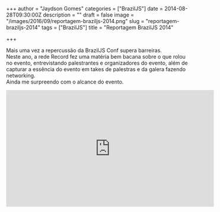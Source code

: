 +++
author = "Jaydson Gomes"
categories = ["BrazilJS"]
date = 2014-08-28T09:30:00Z
description = ""
draft = false
image = "/images/2016/09/reportagem-braziljs-2014.png"
slug = "reportagem-braziljs-2014"
tags = ["BrazilJS"]
title = "Reportagem BrazilJS 2014"

+++

Mais uma vez a repercussão da BrazilJS Conf supera barreiras.  
Neste ano, a rede Record fez uma matéria bem bacana sobre o que rolou no evento, entrevistando palestrantes e organizadores do evento, além de capturar a essência do evento em takes de palestras e da galera fazendo networking.  
Ainda me surpreendo com o alcance do evento.  

<iframe width="560" height="315" src="https://www.youtube.com/embed/AgZJQT1-ixg" frameborder="0" allowfullscreen></iframe>